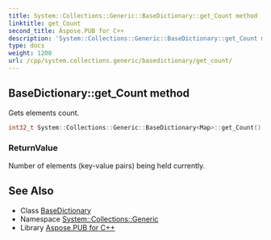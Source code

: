 ```yaml
---
title: System::Collections::Generic::BaseDictionary::get_Count method
linktitle: get_Count
second_title: Aspose.PUB for C++
description: 'System::Collections::Generic::BaseDictionary::get_Count method. Gets elements count in C++.'
type: docs
weight: 1200
url: /cpp/system.collections.generic/basedictionary/get_count/
---
```

## BaseDictionary::get_Count method


Gets elements count.

```cpp
int32_t System::Collections::Generic::BaseDictionary<Map>::get_Count() const override
```


### ReturnValue

Number of elements (key-value pairs) being held currently.

## See Also

* Class [BaseDictionary](../)
* Namespace [System::Collections::Generic](../../)
* Library [Aspose.PUB for C++](../../../)
